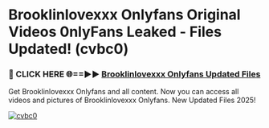 # Brooklinlovexxx Onlyfans Original Videos 0nlyFans Leaked - Files Updated! (cvbc0)

<h3>🔴 CLICK HERE 🌐==►► <a href="https://tinyurl.com/2m67pmp6" rel="nofollow">Brooklinlovexxx Onlyfans Updated Files</a></h3>

Get Brooklinlovexxx Onlyfans and all content. Now you can access all videos and pictures of Brooklinlovexxx Onlyfans. New Updated Files 2025!

[![cvbc0](https://i.imgur.com/H4QAA4z.gif)](https://tinyurl.com/2m67pmp6)